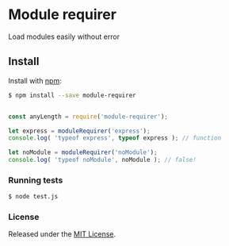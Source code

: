 # Module requirer
Load modules easily without error

## Install

Install with [npm](https://www.npmjs.com/):

```sh
$ npm install --save module-requirer
```
    
```js

const anyLength = require('module-requirer');

let express = moduleRequirer('express');
console.log( 'typeof express', typeof express ); // function

let noModule = moduleRequirer('noModule');
console.log( 'typeof noModule', noModule ); // false!

```

### Running tests
```sh
$ node test.js
```

### License

Released under the [MIT License](LICENSE).